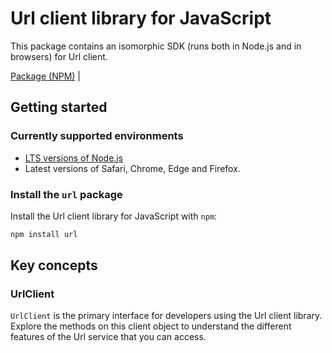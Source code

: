 # Url client library for JavaScript

This package contains an isomorphic SDK (runs both in Node.js and in browsers) for Url client.



[Package (NPM)](https://www.npmjs.com/package/url) |

## Getting started

### Currently supported environments

- [LTS versions of Node.js](https://nodejs.org/about/releases/)
- Latest versions of Safari, Chrome, Edge and Firefox.


### Install the `url` package

Install the Url client library for JavaScript with `npm`:

```bash
npm install url
```


## Key concepts

### UrlClient

`UrlClient` is the primary interface for developers using the Url client library. Explore the methods on this client object to understand the different features of the Url service that you can access.

